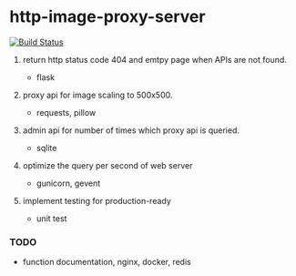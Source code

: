 # http-image-proxy-server

[![Build Status](https://travis-ci.org/Acowboyz/image-resizer.svg?branch=master)](https://travis-ci.org/Acowboyz/image-resizer)

1. return http status code 404 and emtpy page when APIs are not found.
    - flask

2. proxy api for image scaling to 500x500.
    - requests, pillow

3. admin api for number of times which proxy api is queried.
    - sqlite

4. optimize the query per second of web server
    - gunicorn, gevent
    
5. implement testing for production-ready
    - unit test
    

### TODO

- function documentation, nginx, docker, redis